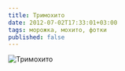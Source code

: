 ```yaml
---
title: Тримохито
date: 2012-07-02T17:33:01+03:00
tags: морожка, мохито, фотки
published: false
---
```


![Тримохито](http://c358655.r55.cf1.rackcdn.com/3mojito.jpg "Тримохито")